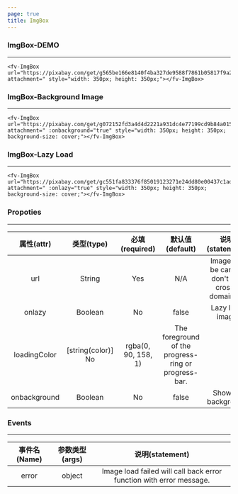 ```yaml
---
page: true
title: ImgBox
---
```


### ImgBox-DEMO
---

<ClientOnly>
<fv-ImgBox url="https://pixabay.com/get/g565be166e8140f4ba327de9588f7861b05817f9a28f618d4e954c7144a8b0dfddbee037ae9c48046eb2012b6b855ee6b712ac77debfc0908aac74a33bbdd631cad05872f40a5bd1fd648e49325023e08_1280.jpg?attachment=" style="width: 350px; height: 350px;"></fv-ImgBox>
</ClientOnly>

```vue
<fv-ImgBox url="https://pixabay.com/get/g565be166e8140f4ba327de9588f7861b05817f9a28f618d4e954c7144a8b0dfddbee037ae9c48046eb2012b6b855ee6b712ac77debfc0908aac74a33bbdd631cad05872f40a5bd1fd648e49325023e08_1280.jpg?attachment=" style="width: 350px; height: 350px;"></fv-ImgBox>
```

### ImgBox-Background Image
---

<ClientOnly>
<fv-ImgBox url="https://pixabay.com/get/g072152fd3a4d4d2221a931dc4e77199cd9b84a01595a0c855db60d30faf12f3e7b5fd53bf822f8a812c67900ae03c364367ffbf63756bf5752abe1c48ed3e41b389ba40f71a94a73506b5c02bb374d0a_1280.jpg?attachment=" :onbackground="true" style="width: 350px; height: 350px; background-size: cover;"></fv-ImgBox>
</ClientOnly>

```vue
<fv-ImgBox url="https://pixabay.com/get/g072152fd3a4d4d2221a931dc4e77199cd9b84a01595a0c855db60d30faf12f3e7b5fd53bf822f8a812c67900ae03c364367ffbf63756bf5752abe1c48ed3e41b389ba40f71a94a73506b5c02bb374d0a_1280.jpg?attachment=" :onbackground="true" style="width: 350px; height: 350px; background-size: cover;"></fv-ImgBox>
```

### ImgBox-Lazy Load
---

<ClientOnly>
<fv-ImgBox url="https://pixabay.com/get/gc551fa833376f85019123271e24dd80e00437c1ad8aceda8c463ab6e72d1178577cd18729ca8f46f16afb8b35ec00050d1b69b703e1dcc43803efa200bcf447ebd607078ae82ce44d3286852dbe2fd52_1280.jpg?attachment=" :onlazy="true" style="width: 350px; height: 350px; background-size: cover;"></fv-ImgBox>
</ClientOnly>

```vue
<fv-ImgBox url="https://pixabay.com/get/gc551fa833376f85019123271e24dd80e00437c1ad8aceda8c463ab6e72d1178577cd18729ca8f46f16afb8b35ec00050d1b69b703e1dcc43803efa200bcf447ebd607078ae82ce44d3286852dbe2fd52_1280.jpg?attachment=" :onlazy="true" style="width: 350px; height: 350px; background-size: cover;"></fv-ImgBox>
```


### Propoties
---
|  属性(attr)  |     类型(type)     |   必填(required)    |                   默认值(default)                    |                 说明(statement)                  |
|:------------:|:------------------:|:-------------------:|:----------------------------------------------------:|:------------------------------------------------:|
|     url      |       String       |         Yes         |                         N/A                          | Image url, be careful don't use cross-domain url |
|    onlazy    |      Boolean       |         No          |                        false                         |                 Lazy load image                  |
| loadingColor | [string(color)] No | rgba(0, 90, 158, 1) | The foreground of the progress-ring or progress-bar. |                                                  |
| onbackground |      Boolean       |         No          |                        false                         |                Show as background                |

### Events
---
| 事件名(Name) | 参数类型(args) |                           说明(statement)                           |
|:------------:|:--------------:|:-------------------------------------------------------------------:|
|    error     |     object     | Image load failed will call back error function with error message. |